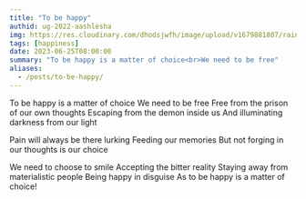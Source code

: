 ```yaml
---
title: "To be happy"
authid: ug-2022-aashlesha
img: https://res.cloudinary.com/dhodsjwfh/image/upload/v1679881807/rainbow_dxyiz6.jpg
tags: [happiness]
date: 2023-06-25T08:00:00
summary: "To be happy is a matter of choice<br>We need to be free"
aliases:
  - /posts/to-be-happy/
---
```


To be happy is a matter of choice
We need to be free
Free from the prison of our own thoughts
Escaping from the demon inside us
And illuminating darkness from our light

Pain will always be there lurking
Feeding our memories
But not forging in our thoughts is our choice

We need to choose to smile
Accepting the bitter reality
Staying away from materialistic people
Being happy in disguise
As to be happy is a matter of choice!
